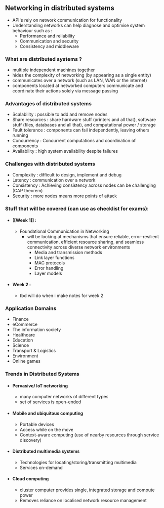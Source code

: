 
## Networking in distributed systems
- API's rely on network communication for functionality 
- Understanding networks can help diagnose and optimise system behaviour such as :
	- Performance and reliability
	- Communication and security
	- Consistency and middleware	 
###  What are distributed systems ?
- multiple independent machines together
- hides the complexity of networking (by appearing as a single entity)
- communicates over a network (such as LAN, WAN or the internet)
- components located at networked computers communicate and coordinate their actions solely via message passing
###  Advantages of distributed systems 
- Scalability : possible to add and remove nodes
- Share resources : share hardware stuff (printers and all that), software stuff (files, databases and all that), and computational power / storage
- Fault tolerance : components can fail independently, leaving others running 
- Concurrency : Concurrent computations and coordination of components
- Availability : high system availability despite failures
###  Challenges with distributed systems 
- Complexity : difficult to design, implement and debug
- Latency : communication over a network
- Consistency : Achieving consistency across nodes can be challenging (CAP theorem)
- Security : more nodes means more points of attack
### Stuff that will be covered (can use as checklist for exams): 
- #### [[Week 1]] :
	-  Foundational Communication in Networking
		- will be looking at mechanisms that ensure reliable, error-resilient communication, efficient resource sharing, and seamless connectivity across diverse network environments
			- Media and transmission methods
			- Link layer functions
			- MAC protocols
			- Error handling
			- Layer models
- #### Week 2 :
	-  tbd will do when i make notes for week 2

### Application Domains
- Finance 
- eCommerce
- The information society
- Healthcare
- Education
- Science
- Transport & Logistics
- Environment 
- Online games
### Trends in Distributed Systems
- #### Pervasive/ IoT networking 
	- many computer networks of different types
	- set of services is open-ended
- #### Mobile and ubiquitous computing 
	- Portable devices
	- Access while on the move
	- Context-aware computing (use of nearby resources through service discovery)
- #### Distributed multimedia systems
	- Technologies for locating/storing/transmitting multimedia
	- Services on-demand
- #### Cloud computing
	- cluster computer provides single, integrated storage and compute power
	- Removes reliance on localised network resource management
